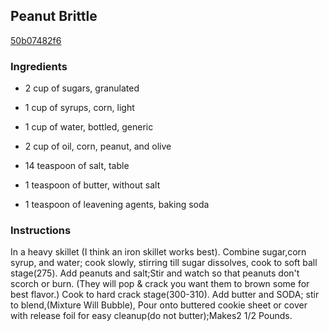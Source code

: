 ## Peanut Brittle

[50b07482f6](http://www.food.com/recipe/peanut-brittle-47325)

### Ingredients

 - 2 cup of sugars, granulated

 - 1 cup of syrups, corn, light

 - 1 cup of water, bottled, generic

 - 2 cup of oil, corn, peanut, and olive

 - 14 teaspoon of salt, table

 - 1 teaspoon of butter, without salt

 - 1 teaspoon of leavening agents, baking soda

### Instructions

In a heavy skillet (I think an iron skillet works best). Combine sugar,corn syrup, and water; cook slowly, stirring till sugar dissolves, cook to soft ball stage(275). Add peanuts and salt;Stir and watch so that peanuts don't scorch or burn. (They will pop & crack you want them to brown some for best flavor.) Cook to hard crack stage(300-310). Add butter and SODA; stir to blend,(Mixture Will Bubble), Pour onto buttered cookie sheet or cover with release foil for easy cleanup(do not butter);Makes2 1/2 Pounds.